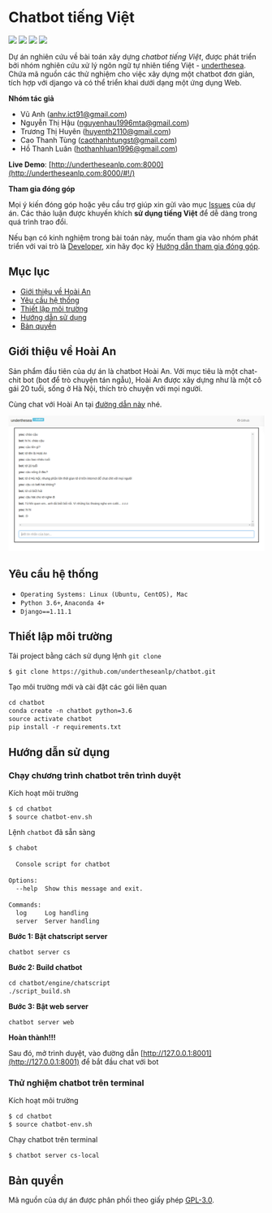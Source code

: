 # Chatbot tiếng Việt

![](https://img.shields.io/badge/made%20with-%E2%9D%A4-red.svg)
![](https://img.shields.io/badge/opensource-vietnamese-blue.svg)
![](https://img.shields.io/badge/build-passing-green.svg)
![](https://img.shields.io/badge/powered%20by-chatscript-blue.svg)

Dự án nghiên cứu về bài toán xây dựng *chatbot tiếng Việt*, được phát triển bởi nhóm nghiên cứu xử lý ngôn ngữ tự nhiên tiếng Việt - [underthesea](https://github.com/undertheseanlp). Chứa mã nguồn các thử nghiệm cho việc xây dựng một chatbot đơn giản, tích hợp với django và có thể triển khai dưới dạng một ứng dụng Web.

**Nhóm tác giả**

* Vũ Anh ([anhv.ict91@gmail.com](anhv.ict91@gmail.com))
* Nguyễn Thị Hậu ([nguyenhau1996mta@gmail.com](nguyenhau1996mta@gmail.com))
* Trương Thị Huyên ([huyenth2110@gmail.com](huyenth2110@gmail.com))
* Cao Thanh Tùng ([caothanhtungst@gmail.com](caothanhtungst@gmail.com))
* Hồ Thanh Luân ([hothanhluan1996@gmail.com](hothanhluan1996@gmail.com))


**Live Demo**: [http://undertheseanlp.com:8000](http://undertheseanlp.com:8000/#!/)

**Tham gia đóng góp**

 Mọi ý kiến đóng góp hoặc yêu cầu trợ giúp xin gửi vào mục [Issues](../../issues) của dự án. Các thảo luận được khuyến khích **sử dụng tiếng Việt** để dễ dàng trong quá trình trao đổi. 
 
Nếu bạn có kinh nghiệm trong bài toán này, muốn tham gia vào nhóm phát triển với vai trò là [Developer](https://github.com/undertheseanlp/underthesea/wiki/H%C6%B0%E1%BB%9Bng-d%E1%BA%ABn-%C4%91%C3%B3ng-g%C3%B3p#developercontributor), xin hãy đọc kỹ [Hướng dẫn tham gia đóng góp](https://github.com/undertheseanlp/underthesea/wiki/H%C6%B0%E1%BB%9Bng-d%E1%BA%ABn-%C4%91%C3%B3ng-g%C3%B3p#developercontributor).

## Mục lục

* [Giới thiệu về Hoài An](#giới-thiệu-về-hoài-an)
* [Yêu cầu hệ thống](#yêu-cầu-hệ-thống)
* [Thiết lập môi trường](#thiết-lập-môi-trường)
* [Hướng dẫn sử dụng](#hướng-dẫn-sử-dụng)
* [Bản quyền](#bản-quyền)

## Giới thiệu về Hoài An 

Sản phẩm đầu tiên của dự án là chatbot Hoài An. Với mục tiêu là một chat-chit bot (bot để trò chuyện tán ngẫu), Hoài An được xây dựng như là một cô gái 20 tuổi, sống ở Hà Nội, thích trò chuyện với mọi người.

Cùng chat với Hoài An tại [đường dẫn này](http://undertheseanlp.com:8000/#!/) nhé.

![](images/chatlog.png)

## Yêu cầu hệ thống

* `Operating Systems: Linux (Ubuntu, CentOS), Mac`
* `Python 3.6+`, `Anaconda 4+`
* `Django==1.11.1`

## Thiết lập môi trường

Tải project bằng cách sử dụng lệnh `git clone`

```
$ git clone https://github.com/undertheseanlp/chatbot.git
```

Tạo môi trường mới và cài đặt các gói liên quan

```
cd chatbot
conda create -n chatbot python=3.6
source activate chatbot
pip install -r requirements.txt
```

## Hướng dẫn sử dụng

### Chạy chương trình chatbot trên trình duyệt 
 
Kích hoạt môi trường 

```
$ cd chatbot
$ source chatbot-env.sh
```

Lệnh `chatbot` đã sẵn sàng

```
$ chabot  

  Console script for chatbot

Options:
  --help  Show this message and exit.

Commands:
  log     Log handling
  server  Server handling
```


**Bước 1: Bật chatscript server**

```
chatbot server cs
```

**Bước 2: Build chatbot**

``` 
cd chatbot/engine/chatscript
./script_build.sh
```

**Bước 3: Bật web server**

```
chatbot server web 
```

**Hoàn thành!!!**

Sau đó, mở trình duyệt, vào đường dẫn [http://127.0.0.1:8001](http://127.0.0.1:8001) để bắt đầu chat với bot 

### Thử nghiệm chatbot trên terminal

Kích hoạt môi trường 

```
$ cd chatbot
$ source chatbot-env.sh
```

Chạy chatbot trên terminal

```
$ chatbot server cs-local 
```

## Bản quyền

Mã nguồn của dự án được phân phối theo giấy phép [GPL-3.0](LICENSE.txt).

